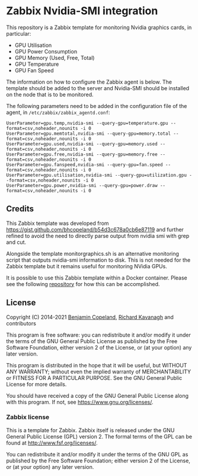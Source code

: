 # Zabbix Nvidia-SMI integration

This repository is a Zabbix template for monitoring Nvidia graphics cards, in particular:

* GPU Utilisation
* GPU Power Consumption
* GPU Memory (Used, Free, Total)
* GPU Temperature
* GPU Fan Speed

The information on how to configure the Zabbix agent is below. The template should be added to the server and Nvidia-SMI should be installed on the node that is to be monitored.

The following parameters need to be added in the configuration file of the agent, in `/etc/zabbix/zabbix_agentd.conf`:

```
UserParameter=gpu.temp,nvidia-smi --query-gpu=temperature.gpu --format=csv,noheader,nounits -i 0
UserParameter=gpu.memtotal,nvidia-smi --query-gpu=memory.total --format=csv,noheader,nounits -i 0
UserParameter=gpu.used,nvidia-smi --query-gpu=memory.used --format=csv,noheader,nounits -i 0
UserParameter=gpu.free,nvidia-smi --query-gpu=memory.free --format=csv,noheader,nounits -i 0
UserParameter=gpu.fanspeed,nvidia-smi --query-gpu=fan.speed --format=csv,noheader,nounits -i 0
UserParameter=gpu.utilisation,nvidia-smi --query-gpu=utilization.gpu --format=csv,noheader,nounits -i 0
UserParameter=gpu.power,nvidia-smi --query-gpu=power.draw --format=csv,noheader,nounits -i 0
```

## Credits

This Zabbix template was developed from https://gist.github.com/bhcopeland/b54d3c678a0cb6e87119 and further refined to avoid the need to directly parse output from nvidia smi with grep and cut.

Alongside the template monitorgraphics.sh is an alternative monitoring script that outputs nvidia-smi information to disk. This is not needed for the Zabbix template but it remains useful for monitoring NVidia GPUs.

It is possible to use this Zabbix template within a Docker container. Please see the following [repository](https://github.com/wangmuy/zabbix-agent-nvidia) for how this can be accomplished.

## License

Copyright (C) 2014-2021 [Benjamin Copeland](https://gist.github.com/bhcopeland), [Richard Kavanagh](https://github.com/RichardKav) and contributors

This program is free software: you can redistribute it and/or modify it under the terms of the GNU General Public License as published by the Free Software Foundation, either version 2 of the License, or (at your option) any later version.

This program is distributed in the hope that it will be useful, but WITHOUT ANY WARRANTY; without even the implied warranty of MERCHANTABILITY or FITNESS FOR A PARTICULAR PURPOSE.
See the GNU General Public License for more details.

You should have received a copy of the GNU General Public License along with this program.
If not, see <https://www.gnu.org/licenses/>.

### Zabbix license

This is a template for Zabbix. Zabbix itself is released under the GNU General Public License (GPL) version 2. The formal terms of the GPL can be found at http://www.fsf.org/licenses/.

You can redistribute it and/or modify it under the terms of the GNU GPL as published by the Free Software Foundation; either version 2 of the License, or (at your option) any later version.
